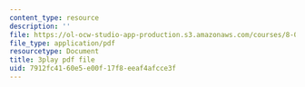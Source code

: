 ```yaml
---
content_type: resource
description: ''
file: https://ol-ocw-studio-app-production.s3.amazonaws.com/courses/8-01sc-classical-mechanics-fall-2016/7912fc4160e5e00f17f8eeaf4afcce3f_jAcdLZRhYNU.pdf
file_type: application/pdf
resourcetype: Document
title: 3play pdf file
uid: 7912fc41-60e5-e00f-17f8-eeaf4afcce3f
---
```

